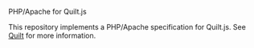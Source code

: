 PHP/Apache for Quilt.js

This repository implements a PHP/Apache specification for Quilt.js.  See
[Quilt](http://quilt.io) for more information.
